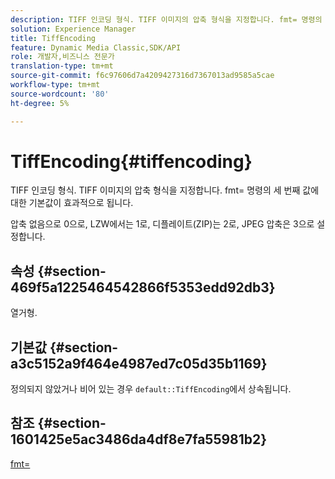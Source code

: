 ```yaml
---
description: TIFF 인코딩 형식. TIFF 이미지의 압축 형식을 지정합니다. fmt= 명령의 세 번째 값에 대한 기본값이 효과적으로 됩니다.
solution: Experience Manager
title: TiffEncoding
feature: Dynamic Media Classic,SDK/API
role: 개발자,비즈니스 전문가
translation-type: tm+mt
source-git-commit: f6c97606d7a4209427316d7367013ad9585a5cae
workflow-type: tm+mt
source-wordcount: '80'
ht-degree: 5%

---
```



# TiffEncoding{#tiffencoding}

TIFF 인코딩 형식. TIFF 이미지의 압축 형식을 지정합니다. fmt= 명령의 세 번째 값에 대한 기본값이 효과적으로 됩니다.

압축 없음으로 0으로, LZW에서는 1로, 디플레이트(ZIP)는 2로, JPEG 압축은 3으로 설정합니다.

## 속성 {#section-469f5a1225464542866f5353edd92db3}

열거형.

## 기본값 {#section-a3c5152a9f464e4987ed7c05d35b1169}

정의되지 않았거나 비어 있는 경우 `default::TiffEncoding`에서 상속됩니다.

## 참조 {#section-1601425e5ac3486da4df8e7fa55981b2}

[fmt=](../../../../../ir-api/http-protocol/image-rendering-api-ref/c-ir-http-protocol-ref/c-ir-http-protocol-command-reference/r-ir-fmt.md#reference-4c743f67d56b47c5b774fcc900ff758c)
